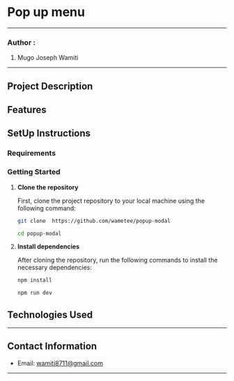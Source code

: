 # Pop up menu
*****

### Author :
1. Mugo Joseph Wamiti 

****

## Project Description


## Features


## SetUp Instructions

### Requirements


### Getting Started

1. **Clone the repository**

   First, clone the project repository to your local machine using the following command:

    ```bash
    git clone  https://github.com/wametee/popup-modal
    ```

    ```bash
    cd popup-modal
    ```

2. **Install dependencies**

   After cloning the repository, run the following commands to install the necessary dependencies:

    ```bash
    npm install
    ```

    ```bash
    npm run dev
    ```


## Technologies Used


*****

## Contact Information

* Email: wamiti8711@gmail.com

*****